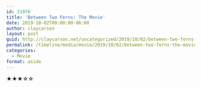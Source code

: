 ```yaml
---
id: 21076
title: 'Between Two Ferns: The Movie'
date: 2019-10-02T00:00:00-06:00
author: claycarson
layout: post
guid: http://claycarson.net/uncategorized/2019/10/02/between-two-ferns-the-movie/
permalink: /timeline/media/movie/2019/10/02/between-two-ferns-the-movie/
categories:
  - Movie
format: aside
---
```

<div class="media-details"></div>

<div class="media-creator"></div>

<div class="media-rating">★★★☆☆</div>